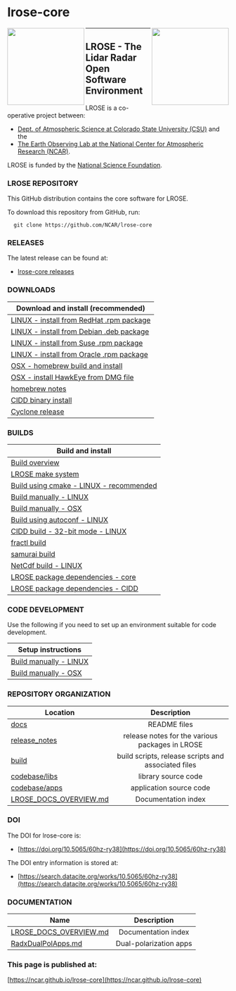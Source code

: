 # lrose-core

<img align="left" width="175" height="175" src="./docs/images/LROSE_logo.small.png">
<img align="right" width="175" height="175" src="./docs/images/spol_dynamo.jpg">

--------------------------------------------

## **LROSE** - The Lidar Radar Open Software Environment

LROSE is a co-operative project between:

  * [Dept. of Atmospheric Science at Colorado State University (CSU)](http://www.atmos.colostate.edu/) and the
  * [The Earth Observing Lab at the National Center for Atmospheric Research (NCAR)](https://www.eol.ucar.edu/content/lidar-radar-open-software-environment).

LROSE is funded by the [National Science Foundation](https://www.nsf.gov).

### LROSE REPOSITORY

This GitHub distribution contains the core software for LROSE.

To download this repository from GitHub, run:

```
  git clone https://github.com/NCAR/lrose-core
```

### RELEASES

The latest release can be found at:

* [lrose-core releases](https://github.com/NCAR/lrose-core/releases)

### DOWNLOADS

| Download and install (recommended) |
| --------------------- |
| [LINUX - install from RedHat .rpm package](./docs/download/download_package_and_install.redhat.md) |
| [LINUX - install from Debian .deb package](./docs/download/download_package_and_install.debian.md) |
| [LINUX - install from Suse .rpm package](./docs/download/download_package_and_install.suse.md) |
| [LINUX - install from Oracle .rpm package](./docs/download/download_package_and_install.oracle.md) |
| [OSX - homebrew build and install](./docs/download/homebrew_install.mac_osx.md) |
| [OSX - install HawkEye from DMG file](./docs/download/hawkeye_install_from_dmg.md) |
| [homebrew notes](./docs/download/homebrew_notes.md) |
| [CIDD binary install](./docs/download/CIDD_binary_download_and_install.linux.md) |
| [Cyclone release](https://github.com/nsf-lrose/lrose-cyclone) |

### BUILDS

| Build and install |
| --------------------- |
| [Build overview](./docs/build/LROSE_build_overview.md) |
| [LROSE make system](./docs/build/LROSE_manual_make_system.md) |
| [Build using cmake - LINUX - recommended](./docs/build/LROSE_cmake_build.linux.md) |
| [Build manually - LINUX](./docs/build/LROSE_manual_build.linux.md) |
| [Build manually - OSX](./docs/build/LROSE_manual_build.osx.md) |
| [Build using autoconf - LINUX](./docs/build/LROSE_autoconf_build.linux.md) |
| [CIDD build - 32-bit mode - LINUX](./docs/build/CIDD_build.linux.md) |
| [fractl build](./docs/build/build_fractl.md) |
| [samurai build](./docs/build/build_samurai.md) |
| [NetCdf build - LINUX](./docs/build/NETCDF_build.linux.md) |
| [LROSE package dependencies - core](./docs/build/lrose_package_dependencies.md) |
| [LROSE package dependencies - CIDD](./docs/build/lrose_package_dependencies.cidd.md) |

### CODE DEVELOPMENT

Use the following if you need to set up an environment suitable for code development.

| Setup instructions |
| --------------------- |
| [Build manually - LINUX](./docs/build/LROSE_manual_build.linux.md) |
| [Build manually - OSX](./docs/build/LROSE_manual_build.osx.md) |

### REPOSITORY ORGANIZATION

| Location      | Description   |
| ------------- |:-------------:|
| [docs](./docs) | README files |
| [release_notes](./release_notes) | release notes for the various packages in LROSE |
| [build](./build) | build scripts, release scripts and associated files |
| [codebase/libs](./codebase/libs) | library source code |
| [codebase/apps](./codebase/apps) | application source code |
| [LROSE_DOCS_OVERVIEW.md](./docs/LROSE_DOCS_OVERVIEW.md) | Documentation index |

### DOI

The DOI for lrose-core is:

* [https://doi.org/10.5065/60hz-ry38](https://doi.org/10.5065/60hz-ry38)

The DOI entry information is stored at:

* [https://search.datacite.org/works/10.5065/60hz-ry38](https://search.datacite.org/works/10.5065/60hz-ry38)

### DOCUMENTATION

| Name           | Description   |
| -------------- |:-------------:|
| [LROSE_DOCS_OVERVIEW.md](./docs/LROSE_DOCS_OVERVIEW.md) | Documentation index |
| [RadxDualPolApps.md](./docs/apps/radx/dualpol/RadxDualpolApps.md) | Dual-polarization apps |

### This page is published at:

[https://ncar.github.io/lrose-core](https://ncar.github.io/lrose-core)

